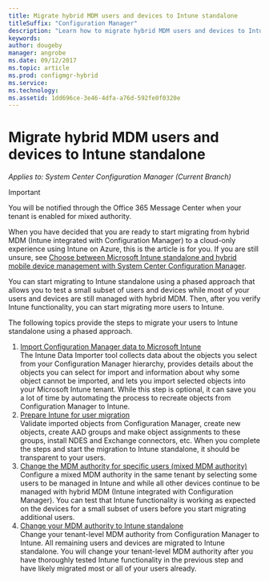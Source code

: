 ```yaml
---
title: Migrate hybrid MDM users and devices to Intune standalone
titleSuffix: "Configuration Manager"
description: "Learn how to migrate hybrid MDM users and devices to Intune on Azure."
keywords:
author: dougeby
manager: angrobe
ms.date: 09/12/2017
ms.topic: article
ms.prod: configmgr-hybrid
ms.service:
ms.technology:
ms.assetid: 1dd696ce-3e46-4dfa-a76d-592fe0f0320e
---
```


# Migrate hybrid MDM users and devices to Intune standalone

*Applies to: System Center Configuration Manager (Current Branch)*    

> [!Important]    
> You will be notified through the Office 365 Message Center when your tenant is enabled for mixed authority. 

When you have decided that you are ready to start migrating from hybrid MDM (Intune integrated with Configuration Manager) to a cloud-only experience using Intune on Azure, this is the article is for you. If you are still unsure, see [Choose between Microsoft Intune standalone and hybrid mobile device management with System Center Configuration Manager](https://docs.microsoft.com/sccm/mdm/understand/choose-between-standalone-intune-and-hybrid-mobile-device-management). 

You can start migrating to Intune standalone using a phased approach that allows you to test a small subset of users and devices while most of your users and devices are still managed with hybrid MDM. Then, after you verify Intune functionality, you can start migrating more users to Intune.    

The following topics provide the steps to migrate your users to Intune standalone using a phased approach.    
  
1.	[Import Configuration Manager data to Microsoft Intune](migrate-import-data.md)   
    The Intune Data Importer tool collects data about the objects you select from your Configuration Manager hierarchy, provides details about the objects you can select for import and information about why some object cannot be imported, and lets you import selected objects into your Microsoft Intune tenant. While this step is optional, it can save you a lot of time by automating the process to recreate objects from Configuration Manager to Intune. 
2.	[Prepare Intune for user migration](migrate-prepare-intune.md)    
    Validate imported objects from Configuration Manager, create new objects, create AAD groups and make object assignments to these groups, install NDES and Exchange connectors, etc. When you complete the steps and start the migration to Intune standalone, it should be transparent to your users.  
3.	[Change the MDM authority for specific users (mixed MDM authority)](migrate-mixed-authority.md)    
    Configure a mixed MDM authority in the same tenant by selecting some users to be managed in Intune and while all other devices continue to be managed with hybrid MDM (Intune integrated with Configuration Manager). You can test that Intune functionality is working as expected on the devices for a small subset of users before you start migrating additional users. 
4.	[Change your MDM authority to Intune standalone](change-mdm-authority.md)     
    Change your tenant-level MDM authority from Configuration Manager to Intune. All remaining users and devices are migrated to Intune standalone. You will change your tenant-level MDM authority after you have thoroughly tested Intune functionality in the previous step and have likely migrated most or all of your users already.

<!--
The following provides a typical workflow for migrating users from hybrid MDM to Intune standalone:
1.	Admin runs the Microsoft Intune Data Importer Tool, selecting which objects and assignments to import. Selected objects are imported into Intune standalone.
    1. Some objects cannot be imported because they contain settings the tool does not understand or setting that are not available in Intune standalone.
    2. Assignments are migrated. However, only if the collection an object was targeted to is based on a single Active Directory (AD) security group and the same group exists in Azure Active Directory (AAD).
    > [!Note]    
    > If you want, you can skip this step and create the objects that you want directly in Intune in the Azure portal without running the Intune Data Importer Tool. 
2.	Admin logs into the Intune on Azure portal
    1. Creates any additional objects required for their organization that were not imported by the Microsoft Intune Data Importer tool.
    2. Creates any required AAD groups and makes any additional assignments for each object to AAD groups.
    3. Installs the NDES connector on an on-premises server if using SCEP or PFX certificate deployment.
    4. Installs the Exchange connector on an on-premises server if using conditional access. 
3.	Admin ensures that all existing Intune users in their organization have an Intune license assigned to them using AAD or the Office administrator portal.
4.	Admin selects some test users to migrate to Intune standalone and removes them from the collection associated with the Intune subscription in Configuration Manager.
5.	Once removed from the collection, the user and all devices are managed by Intune in the Azure portal. Remaining users and devices continue to be managed by hybrid mobile device management in Configuration Manager. 
6.	Admin validates that things are working as expected on the device and moves more users to Intune standalone by removing them from the collection associated with the Intune subscription in Configuration Manager.
7.	Once the admin is comfortable with the functionality in Intune standalone, they can move the rest of their users and devices by switching their MDM authority to Intune standalone. This can be done by removing the Intune subscription from SCCM and choosing to change the MDM authority. Tenant level policies will be automatically migrated to Intune standalone, all objects and assignments in Intune standalone will remain, and devices will not be required to re-enroll.
-->